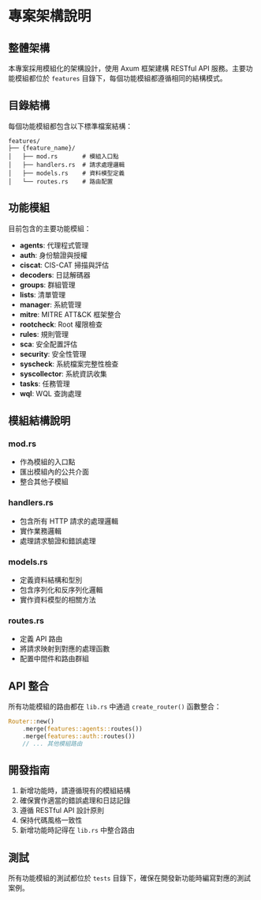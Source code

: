 # 專案架構說明

## 整體架構

本專案採用模組化的架構設計，使用 Axum 框架建構 RESTful API 服務。主要功能模組都位於 `features` 目錄下，每個功能模組都遵循相同的結構模式。

## 目錄結構

每個功能模組都包含以下標準檔案結構：

```
features/
├── {feature_name}/
│   ├── mod.rs       # 模組入口點
│   ├── handlers.rs  # 請求處理邏輯
│   ├── models.rs    # 資料模型定義
│   └── routes.rs    # 路由配置
```

## 功能模組

目前包含的主要功能模組：

- **agents**: 代理程式管理
- **auth**: 身份驗證與授權
- **ciscat**: CIS-CAT 掃描與評估
- **decoders**: 日誌解碼器
- **groups**: 群組管理
- **lists**: 清單管理
- **manager**: 系統管理
- **mitre**: MITRE ATT&CK 框架整合
- **rootcheck**: Root 權限檢查
- **rules**: 規則管理
- **sca**: 安全配置評估
- **security**: 安全性管理
- **syscheck**: 系統檔案完整性檢查
- **syscollector**: 系統資訊收集
- **tasks**: 任務管理
- **wql**: WQL 查詢處理

## 模組結構說明

### mod.rs
- 作為模組的入口點
- 匯出模組內的公共介面
- 整合其他子模組

### handlers.rs
- 包含所有 HTTP 請求的處理邏輯
- 實作業務邏輯
- 處理請求驗證和錯誤處理

### models.rs
- 定義資料結構和型別
- 包含序列化和反序列化邏輯
- 實作資料模型的相關方法

### routes.rs
- 定義 API 路由
- 將請求映射到對應的處理函數
- 配置中間件和路由群組

## API 整合

所有功能模組的路由都在 `lib.rs` 中通過 `create_router()` 函數整合：

```rust
Router::new()
    .merge(features::agents::routes())
    .merge(features::auth::routes())
    // ... 其他模組路由
```

## 開發指南

1. 新增功能時，請遵循現有的模組結構
2. 確保實作適當的錯誤處理和日誌記錄
3. 遵循 RESTful API 設計原則
4. 保持代碼風格一致性
5. 新增功能時記得在 `lib.rs` 中整合路由

## 測試

所有功能模組的測試都位於 `tests` 目錄下，確保在開發新功能時編寫對應的測試案例。
